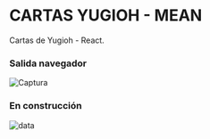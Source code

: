 # CARTAS YUGIOH - MEAN
Cartas de Yugioh - React.

### Salida navegador
![Captura](https://user-images.githubusercontent.com/7141537/110388733-87800900-8031-11eb-9a1e-2029462207d1.PNG)


### En construcción 
![data](https://user-images.githubusercontent.com/7141537/48297627-294fb500-e47b-11e8-9d9c-4b184aefd012.png)
